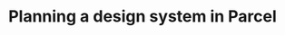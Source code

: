 ---
publishDate: "Nov 17 2022"
title: "Planning a design system in Parcel"
description: "A design system document may need the simplicity of a bundler"
excerpt: "UX teams need a fast platform to launch their design system prototypes. Using a zero-configuration platform such as Parcel you can be off to the races with this high-performing JavaScript bundler"
image: "~/assets/images/parcel-feature.jpg"
category: "Tutorials"
tags: [design system, javascript, semantic]
---